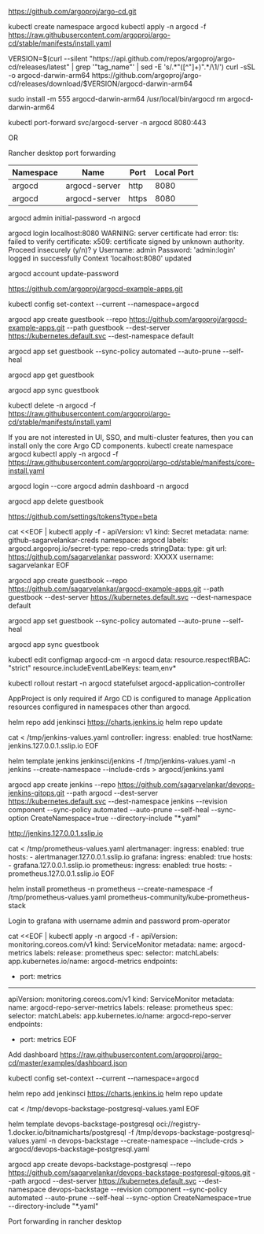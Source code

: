 https://github.com/argoproj/argo-cd.git

kubectl create namespace argocd
kubectl apply -n argocd -f https://raw.githubusercontent.com/argoproj/argo-cd/stable/manifests/install.yaml

VERSION=$(curl --silent "https://api.github.com/repos/argoproj/argo-cd/releases/latest" | grep '"tag_name"' | sed -E 's/.*"([^"]+)".*/\1/')
curl -sSL -o argocd-darwin-arm64 https://github.com/argoproj/argo-cd/releases/download/$VERSION/argocd-darwin-arm64

sudo install -m 555 argocd-darwin-arm64 /usr/local/bin/argocd
rm argocd-darwin-arm64

kubectl port-forward svc/argocd-server -n argocd 8080:443

OR

Rancher desktop port forwarding

| Namespace | Name | Port | Local Port |
| --- | --- | --- | --- |
| argocd | argocd-server | http | 8080 |
| argocd | argocd-server | https | 8080 |

argocd admin initial-password -n argocd

argocd login localhost:8080
WARNING: server certificate had error: tls: failed to verify certificate: x509: certificate signed by unknown authority. Proceed insecurely (y/n)? y
Username: admin
Password: 
'admin:login' logged in successfully
Context 'localhost:8080' updated

argocd account update-password

https://github.com/argoproj/argocd-example-apps.git

kubectl config set-context --current --namespace=argocd

argocd app create guestbook --repo https://github.com/argoproj/argocd-example-apps.git --path guestbook --dest-server https://kubernetes.default.svc --dest-namespace default

argocd app set guestbook --sync-policy automated --auto-prune --self-heal

argocd app get guestbook

argocd app sync guestbook

kubectl delete -n argocd -f https://raw.githubusercontent.com/argoproj/argo-cd/stable/manifests/install.yaml

If you are not interested in UI, SSO, and multi-cluster features, then you can install only the core Argo CD components.
kubectl create namespace argocd
kubectl apply -n argocd -f https://raw.githubusercontent.com/argoproj/argo-cd/stable/manifests/core-install.yaml

argocd login --core
argocd admin dashboard -n argocd

argocd app delete guestbook

https://github.com/settings/tokens?type=beta

cat <<EOF | kubectl apply -f -
apiVersion: v1
kind: Secret
metadata:
  name: github-sagarvelankar-creds
  namespace: argocd
  labels:
    argocd.argoproj.io/secret-type: repo-creds
stringData:
  type: git
  url: https://github.com/sagarvelankar
  password: XXXXX
  username: sagarvelankar
EOF

argocd app create guestbook --repo https://github.com/sagarvelankar/argocd-example-apps.git --path guestbook --dest-server https://kubernetes.default.svc --dest-namespace default

argocd app set guestbook --sync-policy automated --auto-prune --self-heal

argocd app sync guestbook

kubectl edit configmap argocd-cm -n argocd
data:
  resource.respectRBAC: "strict"
  resource.includeEventLabelKeys: team,env*

kubectl rollout restart -n argocd statefulset argocd-application-controller

AppProject is only required if Argo CD is configured to manage Application resources configured in namespaces other than argocd.

helm repo add jenkinsci https://charts.jenkins.io
helm repo update

cat <<EOF > /tmp/jenkins-values.yaml
controller:
  ingress:
    enabled: true
    hostName: jenkins.127.0.0.1.sslip.io
EOF

helm template jenkins jenkinsci/jenkins -f /tmp/jenkins-values.yaml -n jenkins --create-namespace --include-crds > argocd/jenkins.yaml

argocd app create jenkins --repo https://github.com/sagarvelankar/devops-jenkins-gitops.git --path argocd --dest-server https://kubernetes.default.svc --dest-namespace jenkins --revision component --sync-policy automated --auto-prune --self-heal --sync-option CreateNamespace=true --directory-include "*.yaml"

http://jenkins.127.0.0.1.sslip.io

cat <<EOF > /tmp/prometheus-values.yaml
alertmanager:
  ingress:
    enabled: true
    hosts:
      - alertmanager.127.0.0.1.sslip.io
grafana:
  ingress:
    enabled: true
    hosts:
      - grafana.127.0.0.1.sslip.io
prometheus:
  ingress:
    enabled: true
    hosts:
      - prometheus.127.0.0.1.sslip.io
EOF

helm install prometheus -n prometheus --create-namespace -f /tmp/prometheus-values.yaml prometheus-community/kube-prometheus-stack

Login to grafana with username admin and password prom-operator

cat <<EOF | kubectl apply -n argocd -f -
apiVersion: monitoring.coreos.com/v1
kind: ServiceMonitor
metadata:
  name: argocd-metrics
  labels:
    release: prometheus
spec:
  selector:
    matchLabels:
      app.kubernetes.io/name: argocd-metrics
  endpoints:
  - port: metrics
---
apiVersion: monitoring.coreos.com/v1
kind: ServiceMonitor
metadata:
  name: argocd-repo-server-metrics
  labels:
    release: prometheus
spec:
  selector:
    matchLabels:
      app.kubernetes.io/name: argocd-repo-server
  endpoints:
  - port: metrics
EOF

Add dashboard https://raw.githubusercontent.com/argoproj/argo-cd/master/examples/dashboard.json

kubectl config set-context --current --namespace=argocd

helm repo add jenkinsci https://charts.jenkins.io
helm repo update

cat <<EOF > /tmp/devops-backstage-postgresql-values.yaml
EOF

helm template devops-backstage-postgresql oci://registry-1.docker.io/bitnamicharts/postgresql -f /tmp/devops-backstage-postgresql-values.yaml -n devops-backstage --create-namespace --include-crds > argocd/devops-backstage-postgresql.yaml

argocd app create devops-backstage-postgresql --repo https://github.com/sagarvelankar/devops-backstage-postgresql-gitops.git --path argocd --dest-server https://kubernetes.default.svc --dest-namespace devops-backstage --revision component --sync-policy automated --auto-prune --self-heal --sync-option CreateNamespace=true --directory-include "*.yaml"

Port forwarding in rancher desktop